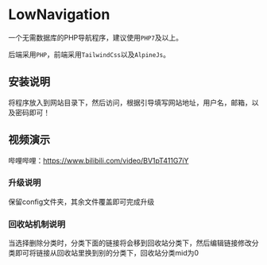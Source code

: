 # LowNavigation
一个无需数据库的PHP导航程序，建议使用`PHP7`及以上。

后端采用`PHP`，前端采用`TailwindCss`以及`AlpineJs`。

## 安装说明
将程序放入到网站目录下，然后访问，根据引导填写网站地址，用户名，邮箱，以及密码即可！

## 视频演示
哔哩哔哩：https://www.bilibili.com/video/BV1pT411G7iY

### 升级说明
保留config文件夹，其余文件覆盖即可完成升级

### 回收站机制说明
当选择删除分类时，分类下面的链接将会移到回收站分类下，然后编辑链接修改分类即可将链接从回收站里换到别的分类下，回收站分类mid为0

